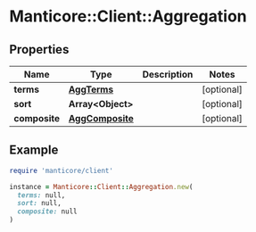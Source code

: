 # Manticore::Client::Aggregation

## Properties

| Name | Type | Description | Notes |
| ---- | ---- | ----------- | ----- |
| **terms** | [**AggTerms**](AggTerms.md) |  | [optional] |
| **sort** | **Array&lt;Object&gt;** |  | [optional] |
| **composite** | [**AggComposite**](AggComposite.md) |  | [optional] |

## Example

```ruby
require 'manticore/client'

instance = Manticore::Client::Aggregation.new(
  terms: null,
  sort: null,
  composite: null
)
```

